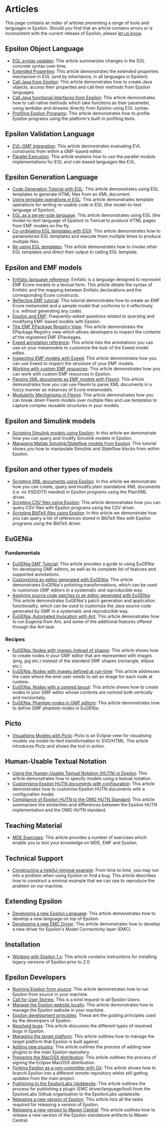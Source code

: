 # Articles

This page contains an index of articles presenting a range of tools and languages in Epsilon. Should you find that an article contains errors or is inconsistent with the current release of Epsilon, please [let us know](https://www.eclipse.org/epsilon/forum).


## Epsilon Object Language

- [EOL syntax updates](eol-syntax-updates): This article summarizes changes in the EOL concrete syntax over time.
- [Extended Properties](extended-properties): This article demonstrates the extended properties mechanism in EOL (and by inheritance, in all languages in Epsilon).
- [Call Java from Epsilon](call-java-from-epsilon): This article demonstrates how to create Java objects, access their properties and call their methods from Epsilon languages.
- [Call Java functional interfaces from Epsilon](lambda-expressions): This article demonstrates how to call native methods which take functions as their parameter, using lambdas and streams directly from Epsilon using EOL syntax.
- [Profiling Epsilon Programs](profiling): This article demonstrates how to profile Epsilon programs using the platform's built-in profiling tools.

## Epsilon Validation Language

- [EVL-GMF Integration](evl-gmf-integration): This article demonstrates evaluating EVL constraints from within a GMF-based editor.
- [Parallel Execution](parallel-execution): This article explains how to use the parallel module implementations for EOL and rule-based languages like EVL.

## Epsilon Generation Language

- [Code Generation Tutorial with EGL](code-generation-tutorial-egl): This article demonstrates using EGL templates to generate HTML files from an XML document.
- [Using template operations in EGL](egl-template-operations): This article demonstrates template operations for writing re-usable code in EGL (the model-to-text language of Epsilon).
- [EGL as a server-side language](egl-server-side): This article demonstrates using EGL (the model-to-text language of Epsilon) in Tomcat to produce HTML pages from EMF models on the fly.
- [Co-ordinating EGL templates with EGX](egx-parameters): This article demonstrates how to parameterize EGL templates and execute them multiple times to produce multiple files.
- [Re-using EGL templates](egl-invoke-egl): This article demonstrates how to invoke other EGL templates and direct their output to calling EGL template.

## Epsilon and EMF models

- [Emfatic language reference](https://www.eclipse.org/emfatic/): Emfatic is a language designed to represent EMF Ecore models in a textual form.  This article details the syntax of Emfatic and the mapping between Emfatic declarations and the corresponding Ecore constructs.
- [Reflective EMF tutorial](reflective-emf-tutorial): This tutorial demonstrates how to create an EMF Ecore metamodel and a sample model that conforms to it reflectively (i.e. without generating any code).
- [Epsilon and EMF](epsilon-emf): Frequently-asked questions related to querying and modifying EMF-based models with Epsilon.
- [The EMF EPackage Registry View](epackage-registry-view): This article demonstrates the EPackage Registry view which allows developers to inspect the contents of the registered EMF EPackages.
- [Exeed annotation reference](../exeed): This article lists the annotations you can use on your metamodels to customize the look of the Exeed model editor.
- [Inspecting EMF models with Exeed](inspect-models-exeed): This article demonstrates how you can use Exeed to inspect the structure of your EMF models.
- [Working with custom EMF resources](in-memory-emf-model): This article demonstrates how you can work with custom EMF resources in Epsilon.
- [Parsing XML documents as EMF models with Flexmi](../flexmi): This article demonstrates how you can use Flexmi to parse XML documents in a fuzzy manner as instances of Ecore metamodels.
- [Modularity Mechanisms in Flexmi](modular-flexmi): This article demonstrates how you can break down Flexmi models over multiple files and use templates to capture complex reusable structures in your models.

## Epsilon and Simulink models

- [Scripting Simulink models using Epsilon](simulink): In this article we demonstrate how you can query and modify Simulink models in Epsilon.
- [Managing Matlab Simulink/Stateflow models from Epsilon](simulink-stateflow): This tutorial shows you how to manipulate Simulink and Stateflow blocks from within Epsilon.

## Epsilon and other types of models

- [Scripting XML documents using Epsilon](plain-xml): In this article we demonstrate how you can create, query and modify plain standalone XML documents (i.e. no XSD/DTD needed)  in Epsilon programs using the  PlainXML driver.
- [Scripting CSV files using Epsilon](csv-emc): This article demonstrates how you can query CSV files with Epsilon programs using the CSV driver.
- [Scripting BibTeX files using Epsilon](bibtex): In this article we demonstrate how you can query a list of references stored in BibTeX files with Epsilon programs using the BibTeX driver.

## EuGENia

### Fundamentals

- [EuGENia GMF Tutorial](../eugenia): This article provides a guide to using EuGENia for developing GMF editors, as well as its complete list of features and supported annotations.
- [Customizing an editor generated with EuGENia](eugenia-polishing): This article demonstrates EuGENia's polishing transformations, which can be used to customize GMF editors in a systematic and reproducible way.
- [Applying source code patches to an editor generated with EuGENia](eugenia-patching): This article demonstrates EuGENia's patch generation and application functionality, which can be used to customize the Java source code generated by GMF in a systematic and reproducible way.
- [EuGENia: Automated Invocation with Ant](eugenia-ant): This article demonstrates how to run Eugenia from Ant, and some of the additional features offered through the Ant task.

### Recipes

- [EuGENia: Nodes with images instead of shapes](eugenia-nodes-with-images): This article shows how to create nodes in your GMF editor that are represented with images (png, jpg etc.) instead of the standard GMF shapes (rectangle, ellipse etc.)
- [EuGENia: Nodes with images defined at run-time](eugenia-nodes-with-runtime-images): This article addresses the case where the end-user needs to set an image for each node at runtime.
- [EuGENia: Nodes with a centred layout](eugenia-nodes-with-centred-layout): This article shows how to create nodes in your GMF editor whose contents are centred both vertically and horizontally.
- [EuGENia: Phantom nodes in GMF editors](eugenia-phantom-nodes): This article demonstrates how to define GMF phantom nodes in EuGENia.


## Picto

- [Visualising Models with Picto](../picto): Picto is an Eclipse view for visualising models via model-to-text transformation to SVG/HTML. The article introduces Picto and shows the tool in action.

## Human-Usable Textual Notation

- [Using the Human-Usable Textual Notation (HUTN) in Epsilon](hutn-basic): This article demonstrates how to specify models using a textual notation.
- [Customising Epsilon HUTN documents with configuration](hutn-configuration): This article demonstrates how to customise Epsilon HUTN documents with a configuration model.
- [Compliance of Epsilon HUTN to the OMG HUTN Standard](hutn-compliance): This article summarises the similarities and differences between the Epsilon HUTN implementation and the OMG HUTN standard.

## Teaching Material

- [MDE Exercises](exercises): This article provides a number of exercises which enable you to test your knowledge on MDE, EMF and Epsilon.

## Technical Support

- [Constructing a helpful minimal example](minimal-examples): From time to time, you may run into a problem when using Epsilon or find a bug. This article describes how to construct a minimal example that we can use to reproduce the problem on our machine.

## Extending Epsilon

- [Developing a new Epsilon Language](developing-a-new-language): This article demonstrates how to develop a new language on top of Epsilon.
- [Developing a new EMC Driver](developing-a-new-emc-driver): This article demonstrates how to develop a new driver for Epsilon's Model Connectivity layer (EMC).

## Installation

- [Working with Epsilon 1.x](epsilon-1.x): This article contains instructions for installing legacy versions of Epsilon prior to 2.0.

## Epsilon Developers

- [Running Epsilon from source](running-from-source): This article demonstrates how to run Epsilon from source  in your machine.
- [Call for User Stories](call-for-user-stories): This is a kind request to all Epsilon Users.
- [Manage the Epsilon website locally](manage-the-epsilon-website-locally): This article demonstrates how to manage the Epsilon website in your machine.
- [Epsilon development principles](development-principles): These are the guiding principles used by the developers of Epsilon.
- [Resolved bugs](resolved-bugs): This article discusses the different types of resolved bugs in Epsilon.
- [Managing the target platform](target-platform): This article outlines how to manage the target platform that Epsilon is built against.
- [Adding new plugins](adding-new-plugins): This article outlines the process of adding new plugins to the main Epsilon repository.
- [Preparing the MacOSX distribution](preparing-the-macosx-distribution): This article outlines the process of signing the Eclipse MacOSX distribution.
- [Forking Epsilon as a non-committer with Git](git-fork-epsilon): This article shows how to branch Epsilon into a different remote repository whilst still getting updates from the main project.
- [Publishing to the EpsilonLabs Updatesite](labsupdatesite): This article outlines the process for publishing a plugin (EMC driver/language/tool) from the EpsilonLabs Github organisation to the EpsilonLabs updatesite.
- [Releasing a new version of Epsilon](release-tasks): This article lists all the tasks required for releasing a version of Epsilon.
- [Releasing a new version to Maven Central](maven-release): This article outlines how to release a new version of the Epsilon standalone artifacts to Maven Central.

